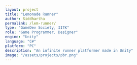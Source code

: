 ```yaml
---
layout: project
title: "Lemonade Runner"
author: Siddhartha
permalink: /lem-runner/
type: "GameDev Society, IITK"
role: "Game Programmer, Designer"
engine: "Unity"
language: "C#"
platform: "PC"
description: "An infinite runner platformer made in Unity"
image: "/assets/projects/pbr.png"
---
```


